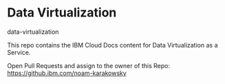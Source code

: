 # Data Virtualization
 data-virtualization
 
This repo contains the IBM Cloud Docs content for Data Virtualization as a Service.

Open Pull Requests and assign to the owner of this Repo: https://github.ibm.com/noam-karakowsky